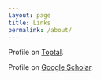 ```yaml
---
layout: page
title: Links
permalink: /about/
---
```


Profile on [Toptal](https://www.toptal.com/resume/samuel-rohrer).

Profile on [Google Scholar](https://scholar.google.com/citations?user=TeTdbWsAAAAJ&hl=en).
